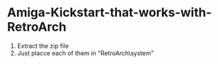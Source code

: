# Amiga-Kickstart-that-works-with-RetroArch
1) Extract the zip file
2) Just placce each of them in "RetroArch\system"

